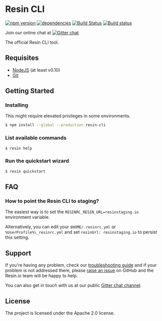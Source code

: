 Resin CLI
=========

[![npm version](https://badge.fury.io/js/resin-cli.svg)](http://badge.fury.io/js/resin-cli)
[![dependencies](https://david-dm.org/resin-io/resin-cli.png)](https://david-dm.org/resin-io/resin-cli.png)
[![Build Status](https://travis-ci.org/resin-io/resin-cli.svg?branch=master)](https://travis-ci.org/resin-io/resin-cli)
[![Build status](https://ci.appveyor.com/api/projects/status/45i7d0m0patxj420?svg=true)](https://ci.appveyor.com/project/jviotti/resin-cli)

Join our online chat at [![Gitter chat](https://badges.gitter.im/resin-io/chat.png)](https://gitter.im/resin-io/chat)

The official Resin CLI tool.

Requisites
----------

- [NodeJS](https://nodejs.org) (at least v0.10)
- [Git](https://git-scm.com)

Getting Started
---------------

### Installing

This might require elevated privileges in some environments.

```sh
$ npm install --global --production resin-cli
```

### List available commands

```sh
$ resin help
```

### Run the quickstart wizard

```sh
$ resin quickstart
```

FAQ
---

### How to point the Resin CLI to staging?

The easiest way is to set the `RESINRC_RESIN_URL=resinstaging.io` environment variable.

Alternatively, you can edit your `$HOME/.resinrc.yml` or `%UserProfile%\_resinrc.yml` and set `resinUrl: resinstaging.io` to persist this setting.

Support
-------

If you're having any problem, check our [troubleshooting guide](https://github.com/resin-io/resin-cli/blob/master/TROUBLESHOOTING.md) and if your problem is not addressed there, please [raise an issue](https://github.com/resin-io/resin-cli/issues/new) on GitHub and the Resin.io team will be happy to help.

You can also get in touch with us at our public [Gitter chat channel](https://gitter.im/resin-io/chat).

License
-------

The project is licensed under the Apache 2.0 license.
